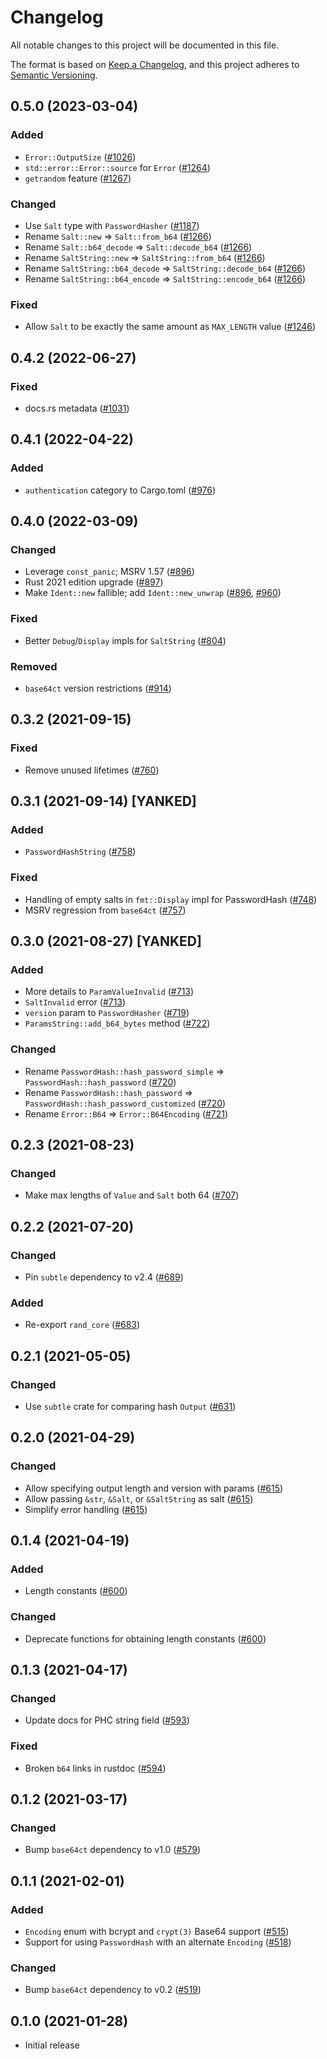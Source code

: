 # Changelog

All notable changes to this project will be documented in this file.

The format is based on [Keep a Changelog](https://keepachangelog.com/en/1.0.0/),
and this project adheres to [Semantic Versioning](https://semver.org/spec/v2.0.0.html).

## 0.5.0 (2023-03-04)
### Added
- `Error::OutputSize` ([#1026])
- `std::error::Error::source` for `Error` ([#1264])
- `getrandom` feature ([#1267])

### Changed
- Use `Salt` type with `PasswordHasher` ([#1187])
- Rename `Salt::new` => `Salt::from_b64` ([#1266])
- Rename `Salt::b64_decode` => `Salt::decode_b64` ([#1266])
- Rename `SaltString::new` => `SaltString::from_b64` ([#1266])
- Rename `SaltString::b64_decode` => `SaltString::decode_b64` ([#1266])
- Rename `SaltString::b64_encode` => `SaltString::encode_b64` ([#1266])

### Fixed
- Allow `Salt` to be exactly the same amount as `MAX_LENGTH` value ([#1246])

[#1026]: https://github.com/RustCrypto/traits/pull/1026
[#1187]: https://github.com/RustCrypto/traits/pull/1187
[#1246]: https://github.com/RustCrypto/traits/pull/1246
[#1264]: https://github.com/RustCrypto/traits/pull/1264
[#1266]: https://github.com/RustCrypto/traits/pull/1266
[#1267]: https://github.com/RustCrypto/traits/pull/1267

## 0.4.2 (2022-06-27)
### Fixed
- docs.rs metadata ([#1031])

[#1031]: https://github.com/RustCrypto/traits/pull/1031

## 0.4.1 (2022-04-22)
### Added
- `authentication` category to Cargo.toml ([#976])

[#976]: https://github.com/RustCrypto/traits/pull/976

## 0.4.0 (2022-03-09)
### Changed
- Leverage `const_panic`; MSRV 1.57 ([#896])
- Rust 2021 edition upgrade ([#897])
- Make `Ident::new` fallible; add `Ident::new_unwrap` ([#896], [#960])

### Fixed
- Better `Debug`/`Display` impls for `SaltString` ([#804])

### Removed
- `base64ct` version restrictions ([#914])

[#804]: https://github.com/RustCrypto/traits/pull/804
[#896]: https://github.com/RustCrypto/traits/pull/896
[#897]: https://github.com/RustCrypto/traits/pull/897
[#897]: https://github.com/RustCrypto/traits/pull/897
[#914]: https://github.com/RustCrypto/traits/pull/914
[#960]: https://github.com/RustCrypto/traits/pull/960

## 0.3.2 (2021-09-15)
### Fixed
- Remove unused lifetimes ([#760])

[#760]: https://github.com/RustCrypto/traits/pull/760

## 0.3.1 (2021-09-14) [YANKED]
### Added
- `PasswordHashString` ([#758])

### Fixed
- Handling of empty salts in `fmt::Display` impl for PasswordHash ([#748])
- MSRV regression from `base64ct` ([#757])

[#748]: https://github.com/RustCrypto/traits/pull/748
[#757]: https://github.com/RustCrypto/traits/pull/757
[#758]: https://github.com/RustCrypto/traits/pull/758

## 0.3.0 (2021-08-27) [YANKED]
### Added
- More details to `ParamValueInvalid` ([#713])
- `SaltInvalid` error ([#713])
- `version` param to `PasswordHasher` ([#719])
- `ParamsString::add_b64_bytes` method ([#722])

### Changed
- Rename `PasswordHash::hash_password_simple` => `PasswordHash::hash_password` ([#720])
- Rename `PasswordHash::hash_password` => `PasswordHash::hash_password_customized` ([#720])
- Rename `Error::B64` => `Error::B64Encoding` ([#721])

[#713]: https://github.com/RustCrypto/traits/pull/713
[#719]: https://github.com/RustCrypto/traits/pull/719
[#720]: https://github.com/RustCrypto/traits/pull/720
[#721]: https://github.com/RustCrypto/traits/pull/721
[#722]: https://github.com/RustCrypto/traits/pull/722

## 0.2.3 (2021-08-23)
### Changed
- Make max lengths of `Value` and `Salt` both 64 ([#707])

[#707]: https://github.com/RustCrypto/traits/pull/707

## 0.2.2 (2021-07-20)
### Changed
- Pin `subtle` dependency to v2.4 ([#689])

### Added
- Re-export `rand_core` ([#683])

[#683]: https://github.com/RustCrypto/traits/pull/683
[#689]: https://github.com/RustCrypto/traits/pull/689

## 0.2.1 (2021-05-05)
### Changed
- Use `subtle` crate for comparing hash `Output` ([#631])

[#631]: https://github.com/RustCrypto/traits/pull/631

## 0.2.0 (2021-04-29)
### Changed
- Allow specifying output length and version with params ([#615])
- Allow passing `&str`, `&Salt`, or `&SaltString` as salt ([#615])
- Simplify error handling ([#615])

[#615]: https://github.com/RustCrypto/traits/pull/615

## 0.1.4 (2021-04-19)
### Added
- Length constants ([#600])

### Changed
- Deprecate functions for obtaining length constants ([#600])

[#600]: https://github.com/RustCrypto/traits/pull/600

## 0.1.3 (2021-04-17)
### Changed
- Update docs for PHC string <version> field ([#593])

### Fixed
- Broken `b64` links in rustdoc ([#594])

[#593]: https://github.com/RustCrypto/traits/pull/593
[#594]: https://github.com/RustCrypto/traits/pull/594

## 0.1.2 (2021-03-17)
### Changed
- Bump `base64ct` dependency to v1.0 ([#579])

[#579]: https://github.com/RustCrypto/traits/pull/579

## 0.1.1 (2021-02-01)
### Added
- `Encoding` enum with bcrypt and `crypt(3)` Base64 support ([#515])
- Support for using `PasswordHash` with an alternate `Encoding` ([#518])

### Changed
- Bump `base64ct` dependency to v0.2 ([#519])

[#515]: https://github.com/RustCrypto/traits/pull/515
[#518]: https://github.com/RustCrypto/traits/pull/518
[#519]: https://github.com/RustCrypto/traits/pull/519

## 0.1.0 (2021-01-28)
- Initial release
